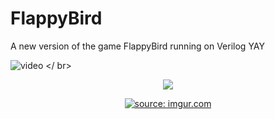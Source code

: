 # FlappyBird
A new version of the game FlappyBird running on Verilog
 YAY

![ video ](file.gif)
</ br>
<p style="text-align: center"><img src="file.gif" /></p>
<p align="center">
<a href="file.gif"><img src="file.gif" title="source: imgur.com" /></a>
</p>
